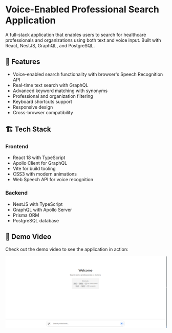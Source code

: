 # Voice-Enabled Professional Search Application

A full-stack application that enables users to search for healthcare professionals and organizations using both text and voice input. Built with React, NestJS, GraphQL, and PostgreSQL.

## 🌟 Features

- Voice-enabled search functionality with browser's Speech Recognition API
- Real-time text search with GraphQL
- Advanced keyword matching with synonyms
- Professional and organization filtering
- Keyboard shortcuts support
- Responsive design
- Cross-browser compatibility

## 🏗 Tech Stack

### Frontend

- React 18 with TypeScript
- Apollo Client for GraphQL
- Vite for build tooling
- CSS3 with modern animations
- Web Speech API for voice recognition

### Backend

- NestJS with TypeScript
- GraphQL with Apollo Server
- Prisma ORM
- PostgreSQL database

## 🎥 Demo Video

Check out the demo video to see the application in action:

[![Voice-Enabled Professional Search Application Demo](./Screenshot.png)](https://drive.google.com/file/d/1cpcDVsYJxtWmGRaG-NcfOlwPyfG3TKSa)
